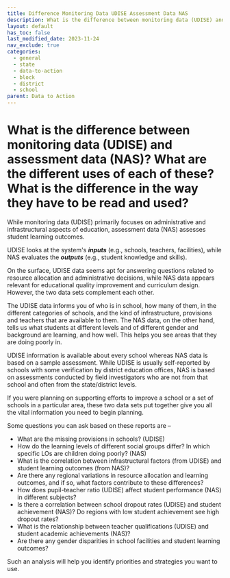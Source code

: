 ```yaml
---
title: Difference Monitoring Data UDISE Assessment Data NAS
description: What is the difference between monitoring data (UDISE) and assessment data (NAS)? What are the different uses of each of these? What is the difference in the way they have to be read and used?
layout: default
has_toc: false
last_modified_date: 2023-11-24
nav_exclude: true
categories:
  - general
  - state
  - data-to-action
  - block
  - district
  - school
parent: Data to Action
---
```

# What is the difference between monitoring data (UDISE) and assessment data (NAS)? What are the different uses of each of these? What is the difference in the way they have to be read and used?

While monitoring data (UDISE) primarily focuses on administrative and infrastructural aspects of education, assessment data (NAS) assesses student learning outcomes. 

UDISE looks at the system's **_inputs_** (e.g., schools, teachers, facilities), while NAS evaluates the **_outputs_** (e.g., student knowledge and skills).

On the surface, UDISE data seems apt for answering questions related to resource allocation and administrative decisions, while NAS data appears relevant for educational quality improvement and curriculum design. However, the two data sets complement each other.

The UDISE data informs you of who is in school, how many of them, in the different categories of schools, and the kind of infrastructure, provisions and teachers that are available to them. The NAS data, on the other hand, tells us what students at different levels and of different gender and background are learning, and how well. This helps you see areas that they are doing poorly in.

UDISE information is available about every school whereas NAS data is based on a sample assessment. While UDISE is usually self-reported by schools with some verification by district education offices, NAS is based on assessments conducted by field investigators who are not from that school and often from the state/district levels.

If you were planning on supporting efforts to improve a school or a set of schools in a particular area, these two data sets put together give you all the vital information you need to begin planning.

Some questions you can ask based on these reports are –
* What are the missing provisions in schools? (UDISE)
* How do the learning levels of different social groups differ? In which specific LOs are children doing poorly? (NAS)
* What is the correlation between infrastructural factors (from UDISE) and student learning outcomes (from NAS)?
* Are there any regional variations in resource allocation and learning outcomes, and if so, what factors contribute to these differences?
* How does pupil-teacher ratio (UDISE) affect student performance (NAS) in different subjects?
* Is there a correlation between school dropout rates (UDISE) and student achievement (NAS)? Do regions with low student achievement see high dropout rates?
* What is the relationship between teacher qualifications (UDISE) and student academic achievements (NAS)?
* Are there any gender disparities in school facilities and student learning outcomes?

Such an analysis will help you identify priorities and strategies you want to use.